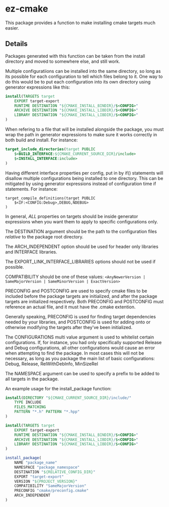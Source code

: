 # ez-cmake

This package provides a function to make installing cmake targets much easier.

## Details

Packages generated with this function can be taken from the install directory and moved to somewhere else, and still work.

Multiple configuratiions can be installed into the same directory, so long as its possible for each configuration to tell which files belong to it. One way to do this would be to put each configuration into its own directory using generator expressions like this:
```cmake
install(TARGETS target
	EXPORT target-export
	RUNTIME DESTINATION "${CMAKE_INSTALL_BINDIR}/$<CONFIG>"
	ARCHIVE DESTINATION "${CMAKE_INSTALL_LIBDIR}/$<CONFIG>"
	LIBRARY DESTINATION "${CMAKE_INSTALL_LIBDIR}/$<CONFIG>"
)
```

When refering to a file that will be installed alongside the package, you must wrap the path in generator expressions to make sure it works correctly in both build and install.
For instance:
```cmake
target_include_directories(target PUBLIC
	$<BUILD_INTERFACE:${CMAKE_CURRENT_SOURCE_DIR}/include>
	$<INSTALL_INTERFACE:include>
)
```

Having different interface properties per config, put in by if() statements will disallow multiple configurations being installed to one directory. This can be mitigated by using generator expressions instead of configuration time if statements.
For instance:
```
target_compile_definitions(target PUBLIC 
	$<IF:<CONFIG:Debug>,DEBUG,NDEBUG>
)
```

In general, _ALL_ properties on targets should be inside generator expressions when you want them to apply to specific configurations only.

The DESTINATION argument should be the path to the configuration files _relative_ to the package root directory.

The ARCH_INDEPENDENT option should be used for header only libraries and INTERFACE libraries.

The EXPORT_LINK_INTERFACE_LIBRARIES options should not be used if possible.

COMPATIBILITY should be one of these values: `<AnyNewerVersion | SameMajorVersion | SameMinorVersion | ExactVersion>`

PRECONFIG and POSTCONFIG are used to specify cmake files to be included before the package targets are initialized, and after the package targets are initialized respectively.
Both PRECONFIG and POSTCONFIG must reference an actual file, and it must have the .cmake extention. 

Generally speaking, PRECONFIG is used for finding target dependencies needed by your libraries, and POSTCONFIG is used for adding onto or otherwise modifying the targets after they've been initialized.

The CONFIGURATIONS multi value argument is used to whitelist certain configurations.
If, for instance, you had only specifically supported Release and Debug configurations, all other configurations would cause an error when attempting to find the package.
In most cases this will not be necessary, as long as you package the main list of basic configurations: Debug, Release, RelWithDebInfo, MinSizeRel

The NAMESPACE argument can be used to specify a prefix to be added to all targets in the package.

An example usage for the install_package function:
```cmake
install(DIRECTORY "${CMAKE_CURRENT_SOURCE_DIR}/include/"
	TYPE INCLUDE
	FILES_MATCHING
	PATTERN "*.h" PATTERN "*.hpp"
)

install(TARGETS target
	EXPORT target-export
	RUNTIME DESTINATION "${CMAKE_INSTALL_BINDIR}/$<CONFIG>"
	ARCHIVE DESTINATION "${CMAKE_INSTALL_LIBDIR}/$<CONFIG>"
	LIBRARY DESTINATION "${CMAKE_INSTALL_LIBDIR}/$<CONFIG>"
)

install_package(
	NAME "package_name"
	NAMESPACE "package_namespace"
	DESTINATION "${RELATIVE_CONFIG_DIR}"
	EXPORT "target-export"
	VERSION "${PROJECT_VERSION}"
	COMPATIBILITY "SameMajorVersion"
	PRECONFIG "cmake/preconfig.cmake"
	ARCH_INDEPENDENT
)
```